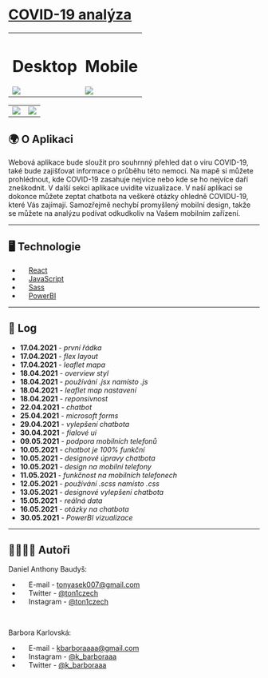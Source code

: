 # [COVID-19 analýza](https://czcovid19.netlify.app)

<table><tr>
    <td><h1 style="text-align: center;">Desktop</h1><img src="https://i.imgur.com/hASWuOH.png" /></td>
    <td><h1 style="text-align: center;">Mobile</h1><img src="https://i.imgur.com/2FSfccH.png" /></td>
</tr></table>

<table><tr>
    <td><img src="https://i.imgur.com/bj8bf7e.png" /></td>
    <td><img src="https://i.imgur.com/xtcNC7r.png" /></td>
</tr></table>

## 🌍 O Aplikaci

Webová aplikace bude sloužit pro souhrnný přehled dat o viru COVID-19, také bude zajišťovat informace o průběhu této nemoci. Na mapě si můžete prohlédnout, kde COVID-19 zasahuje nejvíce nebo kde se ho nejvíce daří zneškodnit. V další sekci aplikace uvidíte vizualizace. V naší aplikaci se dokonce můžete zeptat chatbota na veškeré otázky ohledně COVIDU-19, které Vás zajímají. Samozřejmě nechybí promyšlený mobilní design, takže se můžete na analýzu podívat odkudkoliv na Vašem mobilním zařízení.

---

## 🖥️ Technologie

- <img src='https://external-content.duckduckgo.com/iu/?u=http%3A%2F%2Flogos-download.com%2Fwp-content%2Fuploads%2F2016%2F09%2FReact_logo_logotype_emblem.png&f=1&nofb=1' height="13"> [React](https://reactjs.org/)
- <img src='https://external-content.duckduckgo.com/iu/?u=https%3A%2F%2Fupload.wikimedia.org%2Fwikipedia%2Fcommons%2Fthumb%2F9%2F99%2FUnofficial_JavaScript_logo_2.svg%2F1200px-Unofficial_JavaScript_logo_2.svg.png&f=1&nofb=1' height="13"> [JavaScript](https://www.javascript.com/)
- <img src='https://external-content.duckduckgo.com/iu/?u=http%3A%2F%2Fvanseodesign.com%2Fblog%2Fwp-content%2Fuploads%2F2015%2F09%2Fsass-logo-2.png&f=1&nofb=1' height="13"> [Sass](https://sass-lang.com/)
- <img src='https://external-content.duckduckgo.com/iu/?u=https%3A%2F%2Fcdn.freelogovectors.net%2Fwp-content%2Fuploads%2F2017%2F04%2Fpower-bi-logo.png&f=1&nofb=1' height="13"> [PowerBI](https://powerbi.microsoft.com/en-us/)

---

## 📜 Log

- **17.04.2021** - _první řádka_
- **17.04.2021** - _flex layout_
- **17.04.2021** - _leaflet mapa_
- **18.04.2021** - _overview styl_
- **18.04.2021** - _používání .jsx namísto .js_
- **18.04.2021** - _leaflet map nastavení_
- **18.04.2021** - _reponsivnost_
- **22.04.2021** - _chatbot_
- **25.04.2021** - _microsoft forms_
- **29.04.2021** - _vylepšení chatbota_
- **30.04.2021** - _fialové ui_
- **09.05.2021** - _podpora mobilních telefonů_
- **10.05.2021** - _chatbot je 100% funkční_
- **10.05.2021** - _designové úpravy chatbota_
- **10.05.2021** - _design na mobilní telefony_
- **11.05.2021** - _funkčnost na mobilních telefonech_
- **12.05.2021** - _používání .scss namísto .css_
- **13.05.2021** - _designové vylepšení chatbota_
- **15.05.2021** - _reálná data_
- **16.05.2021** - _otázky na chatbota_
- **30.05.2021** - _PowerBI vizualizace_

---

## 👩‍💻👨‍💻 Autoři

Daniel Anthony Baudyš:

- <img src='https://external-content.duckduckgo.com/iu/?u=https%3A%2F%2Fupload.wikimedia.org%2Fwikipedia%2Fcommons%2F4%2F4e%2FGmail_Icon.png&f=1&nofb=1' height='13'> E-mail - tonyasek007@gmail.com
- <img src='https://external-content.duckduckgo.com/iu/?u=https%3A%2F%2Fwebstockreview.net%2Fimages%2Ftwitter-icon-transparent-png-5.png&f=1&nofb=1' height='13'> Twitter - [@ton1czech](https://twitter.com/ton1czech)
- <img src='https://external-content.duckduckgo.com/iu/?u=https%3A%2F%2Fstatesborodowntown.com%2Fwp-content%2Fuploads%2F2016%2F01%2Finstagram-Logo-PNG-Transparent-Background-download.png&f=1&nofb=1' height='13'> Instagram - [@ton1czech](https://instagram.com/ton1czech)

<br />

Barbora Karlovská:

- <img src='https://external-content.duckduckgo.com/iu/?u=https%3A%2F%2Fupload.wikimedia.org%2Fwikipedia%2Fcommons%2F4%2F4e%2FGmail_Icon.png&f=1&nofb=1' height="13"> E-mail - kbarboraaaa@gmail.com
- <img src='https://external-content.duckduckgo.com/iu/?u=https%3A%2F%2Fstatesborodowntown.com%2Fwp-content%2Fuploads%2F2016%2F01%2Finstagram-Logo-PNG-Transparent-Background-download.png&f=1&nofb=1' height='13'> Instagram - [@k_barboraaa](https://instagram.com/k_barboraaa)
- <img src='https://external-content.duckduckgo.com/iu/?u=https%3A%2F%2Fwebstockreview.net%2Fimages%2Ftwitter-icon-transparent-png-5.png&f=1&nofb=1' height='13'> Twitter - [@k_barboraaa](https://twitter.com/k_barboraaa)
